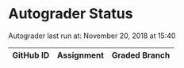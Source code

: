 # Autograder Status
Autograder last run at: November 20, 2018 at 15:40

| GitHub ID | Assignment | Graded Branch |
|-----------|------------|---------------|

